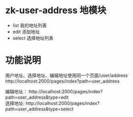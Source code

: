 # zk-user-address 地模块

- list 我的地址列表
- edit 添加地址
- select 选择地址列表

# 功能说明

用户地址、选择地址、编辑地址使用同一个页面/user/address
http://localhost:2000/pages/index?path=user_address

编辑地址：
http://localhost:2000/pages/index?path=user_address&type=edit<br/>
选择地址:
http://localhost:2000/pages/index?path=user_address&type=select
